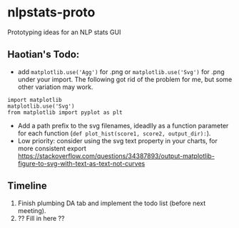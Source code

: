 # nlpstats-proto
Prototyping ideas for an NLP stats GUI

## Haotian's Todo:
* add `matplotlib.use('Agg')` for .png or `matplotlib.use('Svg')` for .png under your import. The following got rid of the problem for me, but some other variation may work.
```
import matplotlib
matplotlib.use('Svg')
from matplotlib import pyplot as plt
```
* Add a path prefix to the svg filenames, ideadlly as a function parameter for each function (`def plot_hist(score1, score2, output_dir):`).
* Low priority: consider using the svg text property in your charts, for more consistent export https://stackoverflow.com/questions/34387893/output-matplotlib-figure-to-svg-with-text-as-text-not-curves

## Timeline

1. Finish plumbing DA tab and implement the todo list (before next meeting).
2. ?? Fill in here ??
